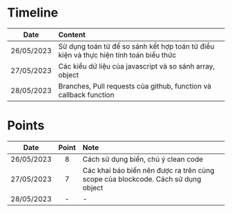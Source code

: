# Timeline

|Date|Content|
|:---:|:---|
|26/05/2023|Sử dụng toán tử để so sánh kết hợp toán tử điều kiện và thực hiện tính toán biểu thức|
|27/05/2023|Các kiểu dữ liệu của javascript và so sánh array, object|
|28/05/2023|Branches, Pull requests của github, function và callback function|

# Points

|Date|Point|Note|
|:---:|:---:|:---|
|26/05/2023|8|Cách sử dụng biến, chú ý clean code|
|27/05/2023|7|Các khai báo biến nên được ra trên cùng scope của blockcode. Cách sử dụng object|
|28/05/2023|-|-|
